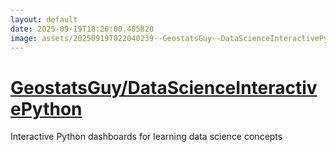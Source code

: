 ```yaml
---
layout: default
date: 2025-09-19T18:26:00.405820
image: assets/20250919T022040239--GeostatsGuy--DataScienceInteractivePython--20250919T022927175--cropped.png
---
```


# [GeostatsGuy/DataScienceInteractivePython](https://github.com/GeostatsGuy/DataScienceInteractivePython)

Interactive Python dashboards for learning data science concepts
